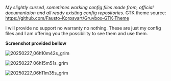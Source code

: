 *My slightly cursed, sometimes working config files made from, official documentaion and all ready existing config repositories.*
GTK theme source: https://github.com/Fausto-Korpsvart/Gruvbox-GTK-Theme

I will provide no support no warranty no nothing. These are just my config files and I am offering you the possibility to see them and use them.

**Screenshot provided bellow**

![20250227_06h10m42s_grim](https://github.com/user-attachments/assets/73237fcd-8664-4c43-8b2c-b449f54e4297)

![20250227_06h15m51s_grim](https://github.com/user-attachments/assets/24c060ef-7445-4627-aa73-34222961dc49)

![20250227_06h11m35s_grim](https://github.com/user-attachments/assets/8870a4dd-ef16-433c-a16c-9274fbc7ab5b)
